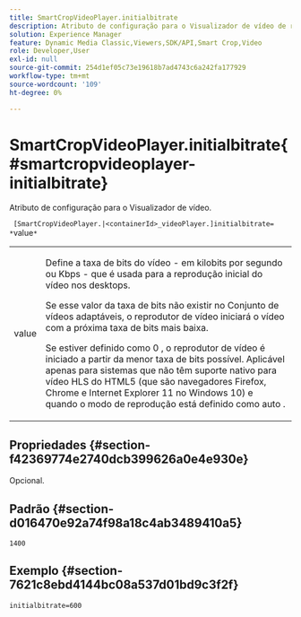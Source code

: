 ```yaml
---
title: SmartCropVideoPlayer.initialbitrate
description: Atributo de configuração para o Visualizador de vídeo de recorte inteligente.
solution: Experience Manager
feature: Dynamic Media Classic,Viewers,SDK/API,Smart Crop,Video
role: Developer,User
exl-id: null
source-git-commit: 254d1ef05c73e19618b7ad4743c6a242fa177929
workflow-type: tm+mt
source-wordcount: '109'
ht-degree: 0%

---
```


# SmartCropVideoPlayer.initialbitrate{#smartcropvideoplayer-initialbitrate}

Atributo de configuração para o Visualizador de vídeo.

` [SmartCropVideoPlayer.|<containerId>_videoPlayer.]initialbitrate= *`value`*`

<table id="table_C616483932C2482CA9794DDD7313FD7C"> 
 <tbody> 
  <tr> 
   <td colname="col1"> <p> <span class="codeph"> value </span> </p> </td> 
   <td colname="col2"> <p>Define a taxa de bits do vídeo - em kilobits por segundo ou Kbps - que é usada para a reprodução inicial do vídeo nos desktops. </p> <p>Se esse valor da taxa de bits não existir no Conjunto de vídeos adaptáveis, o reprodutor de vídeo iniciará o vídeo com a próxima taxa de bits mais baixa. </p> <p>Se estiver definido como <span class="codeph"> 0 </span>, o reprodutor de vídeo é iniciado a partir da menor taxa de bits possível. Aplicável apenas para sistemas que não têm suporte nativo para vídeo HLS do HTML5 (que são navegadores Firefox, Chrome e Internet Explorer 11 no Windows 10) e quando o modo de reprodução está definido como <span class="codeph"> auto </span>. </p> </td> 
  </tr> 
 </tbody> 
</table>

## Propriedades {#section-f42369774e2740dcb399626a0e4e930e}

Opcional.

## Padrão {#section-d016470e92a74f98a18c4ab3489410a5}

`1400`

## Exemplo {#section-7621c8ebd4144bc08a537d01bd9c3f2f}

```
initialbitrate=600
```
